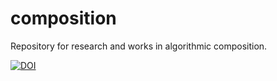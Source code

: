# composition
Repository for research and works in algorithmic composition.

[![DOI](https://zenodo.org/badge/276521188.svg)](https://doi.org/10.5281/zenodo.16338690)


